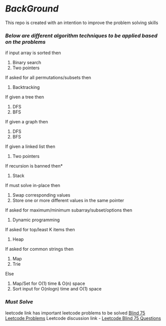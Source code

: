 # _BackGround_
This repo is created with an intention to improve the problem solving skills

### _Below are different algorithm techniques to be applied based on the problems_

if input array is sorted then
1. Binary search 
2. Two pointers

If asked for all permutations/subsets then
1. Backtracking

If given a tree then
1. DFS
2. BFS

If given a graph then
1. DFS
2. BFS

If given a linked list then
1. Two pointers

If recursion is banned then*
1. Stack

If must solve in-place then
1. Swap corresponding values
2. Store one or more different values in the same pointer

If asked for maximum/minimum subarray/subset/options then
1. Dynamic programming

If asked for top/least K items then
1. Heap

If asked for common strings then
1. Map
2. Trie

Else
1. Map/Set for O(1) time & O(n) space
2. Sort input for O(nlogn) time and O(1) space

### _Must Solve_

leetcode link has important leetcode problems to be solved [Blind 75 Leetcode Problems](https://www.teamblind.com/post/New-Year-Gift---Curated-List-of-Top-100-LeetCode-Questions-to-Save-Your-Time-OaM1orEU)
Leetcode discussion link - [Leetcode Blind 75 Questions](https://leetcode.com/discuss/interview-question/460599/Blind-75-LeetCode-Questions)



